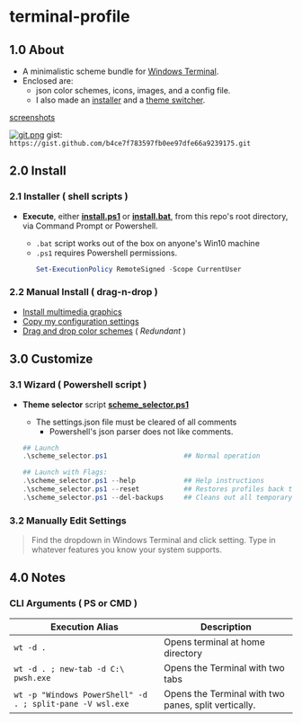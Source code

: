 # terminal-profile

## 1.0 About

* A minimalistic scheme bundle for [Windows Terminal]( https://github.com/microsoft/terminal ).
* Enclosed are: 
    * json color schemes, icons, images, and a config file.
    * I also made an [installer]( #installer--shell-scripts- ) and a [theme switcher]( #31-wizard--powershell-script- ).

[screenshots]( https://gist.github.com/mezcel/b4ce7f783597fb0ee97dfe66a9239175#file-0-readme-md )

[![git.png]( https://gist.githubusercontent.com/mezcel/b4ce7f783597fb0ee97dfe66a9239175/raw/74616d7e309bebb362fbc919d9a91f1ac87ad604/git.png )]( https://gist.github.com/mezcel/b4ce7f783597fb0ee97dfe66a9239175#file-0-readme-md )
gist: ```https://gist.github.com/b4ce7f783597fb0ee97dfe66a9239175.git```

## 2.0 Install

### 2.1 Installer ( shell scripts )

* **Execute**, either <u>**[install.ps1](install.ps1)**</u> or <u>**[install.bat](install.bat)**</u>, from this repo's root directory, via Command Prompt or Powershell.

    * ```.bat``` script works out of the box on anyone's Win10 machine
    * ```.ps1``` requires Powershell permissions.
        ```ps1
        Set-ExecutionPolicy RemoteSigned -Scope CurrentUser
        ```

### 2.2 Manual Install ( drag-n-drop )

* [Install multimedia graphics](RoamingState/README.md)
* [Copy my configuration settings](LocalState/README.md)
* [Drag and drop color schemes](color-schemes/README.md) ( *Redundant* )

## 3.0 Customize

### 3.1 Wizard ( Powershell script )

* **Theme selector** script <u>**[scheme_selector.ps1](scheme_selector.ps1)**</u>
    * The settings.json file must be cleared of all comments
        * Powershell's json parser does not like comments.

    ```ps1
    ## Launch
    .\scheme_selector.ps1                   ## Normal operation

    ## Launch with Flags:
    .\scheme_selector.ps1 --help            ## Help instructions
    .\scheme_selector.ps1 --reset           ## Restores profiles back to my defaults
    .\scheme_selector.ps1 --del-backups     ## Cleans out all temporary backups"
    ```

### 3.2 Manually Edit Settings

> Find the dropdown in Windows Terminal and click setting. Type in whatever features you know your system supports.

## 4.0 Notes

### CLI Arguments ( PS or CMD )

| Execution Alias | Description |
| --- | --- |
| ```wt -d . ``` | Opens terminal at home directory |
| ```wt -d . ; new-tab -d C:\ pwsh.exe``` | Opens the Terminal with two tabs |
| ```wt -p "Windows PowerShell" -d . ; split-pane -V wsl.exe``` | Opens the Terminal with two panes, split vertically. |
